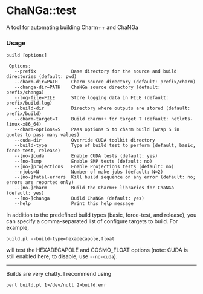 # ChaNGa::test

A tool for automating building Charm++ and ChaNGa

### Usage

	build [options]
	 
	 Options:
	   --prefix             Base directory for the source and build directories (default: pwd)
	   --charm-dir=PATH     Charm source directory (default: prefix/charm)
	   --changa-dir=PATH    ChaNGa source directory (default: prefix/changa)
	   --log-file=FILE      Store logging data in FILE (default: prefix/build.log)
	   --build-dir          Directory where outputs are stored (default: prefix/build)
	   --charm-target=T     Build charm++ for target T (default: netlrts-linux-x86_64)
	   --charm-options=S    Pass options S to charm build (wrap S in quotes to pass many values)
	   --cuda-dir           Override CUDA toolkit directory
	   --build-type         Type of build test to perform (default, basic, force-test, release)
	   --[no-]cuda          Enable CUDA tests (default: yes)
	   --[no-]smp           Enable SMP tests (default: no)
	   --[no-]projections   Enable Projections tests (default: no)
	   --njobs=N            Number of make jobs (default: N=2)
	   --[no-]fatal-errors  Kill build sequence on any error (default: no; errors are reported only)
	   --[no-]charm         Build the Charm++ libraries for ChaNGa (default: yes)
	   --[no-]changa        Build ChaNGa (default: yes)
	   --help               Print this help message

In addition to the predefined build types (basic, force-test, and release), you can specify a
comma-separated list of configure targets to build. For example,

	build.pl --build-type=hexadecapole,float
	
will test the HEXADECAPOLE and COSMO_FLOAT options (note: CUDA is still enabled here; to disable, use `--no-cuda`). 

---

Builds are very chatty. I recommend using

	perl build.pl 1>/dev/null 2>build.err
